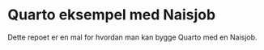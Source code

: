 # Quarto eksempel med Naisjob

Dette repoet er en mal for hvordan man kan bygge Quarto med en Naisjob.

